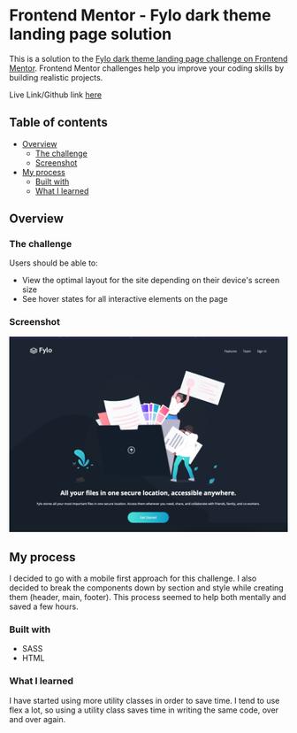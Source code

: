 # Frontend Mentor - Fylo dark theme landing page solution

This is a solution to the [Fylo dark theme landing page challenge on Frontend Mentor](https://www.frontendmentor.io/challenges/fylo-dark-theme-landing-page-5ca5f2d21e82137ec91a50fd). Frontend Mentor challenges help you improve your coding skills by building realistic projects. 

Live Link/Github link [here](https://eclecticowl.github.io/fylo-dark-theme/)

## Table of contents

- [Overview](#overview)
  - [The challenge](#the-challenge)
  - [Screenshot](#screenshot)
- [My process](#my-process)
  - [Built with](#built-with)
  - [What I learned](#what-i-learned)


## Overview

### The challenge

Users should be able to:

- View the optimal layout for the site depending on their device's screen size
- See hover states for all interactive elements on the page

### Screenshot

![](./screenshot.jpg)

## My process

I decided to go with a mobile first approach for this challenge. I also decided to break the components down by section and style while creating them (header, main, footer). This process seemed to help both mentally and saved a few hours.

### Built with
- SASS
- HTML

### What I learned

I have started using more utility classes in order to save time. I tend to use flex a lot, so using a utility class saves time in writing the same code, over and over again.
